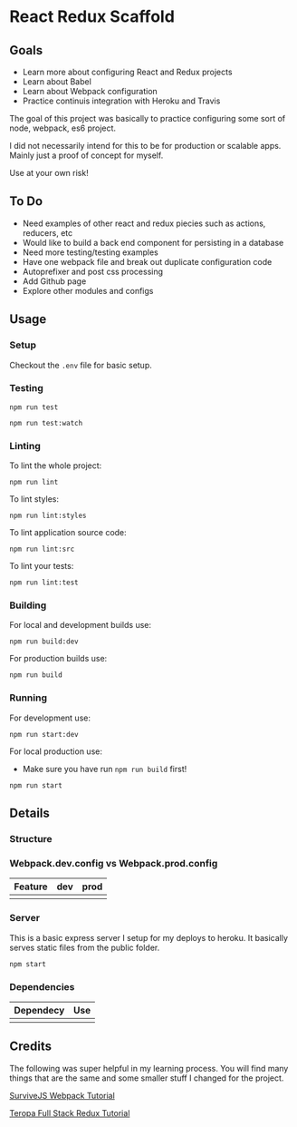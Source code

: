 # React Redux Scaffold

## Goals
* Learn more about configuring React and Redux projects
* Learn about Babel
* Learn about Webpack configuration
* Practice continuis integration with Heroku and Travis

The goal of this project was basically to practice configuring some sort of node, webpack, es6 project. 

I did not necessarily intend for this to be for production or scalable apps. Mainly just a proof of concept for myself. 

Use at your own risk!

## To Do
* Need examples of other react and redux piecies such as actions, reducers, etc
* Would like to build a back end component for persisting in a database
* Need more testing/testing examples
* Have one webpack file and break out duplicate configuration code
* Autoprefixer and post css processing
* Add Github page
* Explore other modules and configs

## Usage
### Setup
Checkout the ``` .env ``` file for basic setup.
### Testing
```
npm run test
```
```
npm run test:watch
```
### Linting 
To lint the whole project:
```
npm run lint
```
To lint styles:
```
npm run lint:styles
```
To lint application source code:
```
npm run lint:src
```
To lint your tests:
```
npm run lint:test
```

### Building

For local and development builds use:
``` 
npm run build:dev
```
For production builds use:
```
npm run build
```

### Running

For development use:
``` 
npm run start:dev
```
For local production use:
* Make sure you have run ```npm run build``` first!
```
npm run start
```

## Details

### Structure

### Webpack.dev.config vs Webpack.prod.config
| Feature         | dev         | prod         |
| -------------   |-------------|------------- |
|                 |             |

### Server

This is a basic express server I setup for my deploys to heroku. It basically serves static files from the public folder. 

``` 
npm start
```

### Dependencies
| Dependecy       | Use         |
| -------------   |-------------|
|                 |             |

## Credits
The following was super helpful in my learning process. You will find many things that are the same and some smaller stuff I changed for the project. 

[SurviveJS Webpack Tutorial](http://survivejs.com/webpack/introduction/)

[Teropa Full Stack Redux Tutorial](http://teropa.info/blog/2015/09/10/full-stack-redux-tutorial.html)
 
